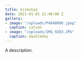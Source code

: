 ```yaml
---
title: kiskutya
date: 2021-01-01 21:40:00 Z
gallery:
- image: "/uploads/P4040006.jpeg"
  caption: cation
- image: "/uploads/IMG_9283.JPG"
  caption: dasklédas
---
```


A description.
